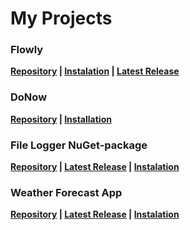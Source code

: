 # My Projects

### Flowly
 **[Repository](https://github.com/stbestichhh/Flowly) | [Instalation](https://github.com/stbestichhh/Flowly#installation) | [Latest Release](https://github.com/stbestichhh/Flowly/releases/tag/v1.0.0-alpha)**

### DoNow
 **[Repository](https://github.com/stbestichhh/DoNow) | [Installation](https://github.com/stbestichhh/DoNow#installation)**

### File Logger NuGet-package
  **[Repository](https://github.com/stbestichhh/FileLogger-NuGet-package) | [Latest Release](https://github.com/stbestichhh/FileLogger-NuGet-package/releases/tag/v1.2.0) | [Instalation](https://github.com/stbestichhh/FileLogger-NuGet-package/docs/README.md#instalation)**

### Weather Forecast App
  **[Repository](https://github.com/stbestichhh/Weather-Forecast) | [Latest Release](https://github.com/stbestichhh/Weather-Forecast/releases/tag/v2.0.0) | [Instalation](https://github.com/stbestichhh/Weather-Forecast/blob/master/README.md#app-instalation)**
